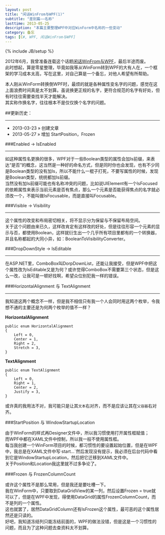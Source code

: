 ```yaml
---
layout: post
title: "闲话WinFrom与WPF(1)"
subtitle: "差别篇——名称"
lasttime: 2013-05-25
description: "本篇主要整理WPF中对应WinForm中名称的一些变动"
category: 备忘
tags: [C#, WPF, 闲话WinFrom与WPF]
---
```

{% include JB/setup %}

2012年6月，我曾准备连载这个话题[闲话WinFrom与WPF](http://www.cnblogs.com/nanqi/archive/2012/06/16/2551871.html)，最后半途而废。  
此时想起，算是零星整理，毕竟如我等从WinForm转到WPF的大有人在，一个框架的学习成本太高，写在这里，对自己算是一个备忘，对他人希望有所帮助。  

本人刚从WinForm转换倒WPF时，最烦的就是各种属性变名字的问题，感觉在这上面浪费时间真是太不划算。虽说换更正规的名字，更符合规范的名字有好处，但有时往往需要查找半天才能解决。  
其实称作换名字，往往根本不是仅仅换个名字的问题。  

##更新历史：

---

* 2013-03-23 &raquo; 创建文章
* 2013-05-27 &raquo; 增加 StartPosition，Frozen

###Enabled -> IsEnabled

---

如这种属性名更换的很多，WPF对于一些Boolean类型的属性会加Is前缀，来表达“是否”的概念，这当然是一种好的命名方式，但是同时你也会发现，也有不少同是Boolean类型的没有加Is，所以不能什么一棍子打死，不要写属性的时候，发现是Boolean类型，统统都加Is前缀。  
当然没有加Is前缀可能也有名称冲突的问题，比如说UIElement有一个IsFocused的依赖属性来表示当前元素是否有焦点，那么一个元素是否能获得焦点的名字就必须改一个，不能叫做IsFocusable，而是直接叫Focusable。  

###Visible -> Visibility

---

这个属性的改变和布局密切相关，将不显示分为保留与不保留布局空间。  
关于这个问题由来已久，这样改肯定有这样改的好处，但是往往形容一个元素的显示与否，都使用Boolean，这样就衍生出一个几乎所有项目里都有的一个转换器，并且名称都起的大同小异，如：BooleanToVisibilityConverter。  

###DropDownStyle -> IsEditable

---

在ASP.NET里，ComboBox叫DorpDownList，还能让我接受，但是WPF中把这个属性改为IsEditable又是为何？或许觉得ComboBox不需要第三个状态，但是这么一改，让我可是一顿好找啊，希望众位别犯我一样的错误。  

###HorizontalAlignment 与 TextAlignment

---

我知道这两个概念不一样，但是我不相信只有我一个人会同时用这两个枚举，令我想不通的主要还是为何两个枚举的值不一样？  

**HorizontalAlignment**

    public enum HorizontalAlignment
    {
        Left = 0,
        Center = 1,
        Right = 2,
        Stretch = 3,
    }
    
**TextAlignment**

    public enum TextAlignment
    {
        Left = 0,
        Right = 1,
        Center = 2,
        Justify = 3,
    }
    
或许真的我用法不对，我可能只是让其`文本`右对齐，而不是应该让其在`父容器`右对齐。  

###StartPosition 与 WindowStartupLocation

由于WinForm的样式再Designer文件中，所以我习惯使用打开属性框赋值；  
而WPF中都在XAML文件中控制，所以我一般不使用属性框。  
每当我创建一个WinForm项目的时候，都习惯性的要设置起始位置，但是在WPF中，我总是在XAML文件中写·start...`然后发现没有提示，我必须在后台代码中看到它是WindowStartupLocation，然后把它迁移到XAML文件中。  
关于Position和Location我这里就不过多争论了。  

###Frozen 与 FrozenColumnCount

或许这个属性不是那么常用，但是我还是要吐槽一下。  
我在WinForm中，只要取到DataGridView的某一列，然后设置Frozen = true就可以了，但是在WPF中发现，得使用DataGrid的属性FrozenColumnCount，而不是列的一个属性。  
这也就罢了，居然DataGridColumn还有IsFrozen这个属性，最可恶的这个属性居然还是只读的。  
好吧，我知道冻结列只能冻结前面的，WPF的做法没错，但是这是一个习惯性的问题，而且为了这种问题去查资料太不划算。  

